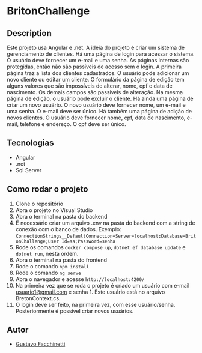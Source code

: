 # BritonChallenge

## Description
Este projeto usa Angular e .net. A ideia do projeto é criar um sistema de gerenciamento de clientes. 
Há uma página de login para acessar o sistema. O usuário deve fornecer um e-mail e uma senha.
As páginas internas são protegidas, então não são passíveis de acesso sem o login.
A primeira página traz a lista dos clientes cadastrados. O usuário pode adicionar um novo cliente ou editar um cliente. 
O formulário da página de edição tem alguns valores que são impossíveis de alterar, nome, cpf e data de nascimento. Os demais campos são passíveis de alteração.
Na mesma página de edição, o usuário pode excluir o cliente.
Há ainda uma página de criar um novo usuário. O novo usuário deve fornecer nome, um e-mail e uma senha. O e-mail deve ser único.
Há também uma página de adição de novos clientes. O usuário deve fornecer nome, cpf, data de nascimento, e-mail, telefone e endereço. O cpf deve ser único.

## Tecnologias
- Angular
- .net
- Sql Server

## Como rodar o projeto
1. Clone o repositório
2. Abra o projeto no Visual Studio
3. Abra o terminal na pasta do backend
4. É necessário criar um arquivo .env na pasta do backend com a string de conexão com o banco de dados. Exemplo: `ConnectionStrings__DefaultConnection=Server=localhost;Database=BritonChallenge;User Id=sa;Password=senha`
5. Rode os comandos `docker compose up`, `dotnet ef database update` e `dotnet run`, nesta ordem.
6. Abra o terminal na pasta do frontend
7. Rode o comando `npm install`
8. Rode o comando `ng serve`
9. Abra o navegador e acesse `http://localhost:4200/`
10. Na primeira vez que se roda o projeto é criado um usuário com e-mail usuario1@gmail.com e senha 1. Este usuário está no arquivo BretonContext.cs.
11. O login deve ser feito, na primeira vez, com esse usuário/senha. Posteriormente é possível criar novos usuários.

## Autor
- [Gustavo Facchinetti](https://www.linkedin.com/in/gustavo-facchinetti/)

```



